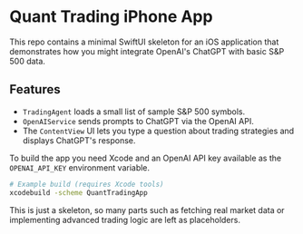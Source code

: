 # Quant Trading iPhone App

This repo contains a minimal SwiftUI skeleton for an iOS application that demonstrates how you might integrate OpenAI's ChatGPT with basic S&P 500 data.

## Features

- `TradingAgent` loads a small list of sample S&P 500 symbols.
- `OpenAIService` sends prompts to ChatGPT via the OpenAI API.
- The `ContentView` UI lets you type a question about trading strategies and displays ChatGPT's response.

To build the app you need Xcode and an OpenAI API key available as the `OPENAI_API_KEY` environment variable.

```bash
# Example build (requires Xcode tools)
xcodebuild -scheme QuantTradingApp
```

This is just a skeleton, so many parts such as fetching real market data or implementing advanced trading logic are left as placeholders.
